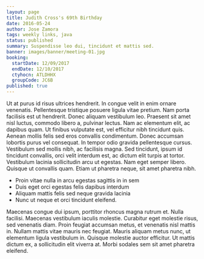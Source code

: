 ```yaml
---
layout: page
title: Judith Cross's 69th Birthday
date: 2016-05-24
author: Jose Zamora
tags: weekly links, java
status: published
summary: Suspendisse leo dui, tincidunt et mattis sed.
banner: images/banner/meeting-01.jpg
booking:
  startDate: 12/09/2017
  endDate: 12/10/2017
  ctyhocn: ATLDHHX
  groupCode: JC6B
published: true
---
```

Ut at purus id risus ultrices hendrerit. In congue velit in enim ornare venenatis. Pellentesque tristique posuere ligula vitae pretium. Nam porta facilisis est ut hendrerit. Donec aliquam vestibulum leo. Praesent sit amet nisl luctus, commodo libero a, pulvinar lectus. Nam ac elementum elit, ac dapibus quam.
Ut finibus vulputate est, vel efficitur nibh tincidunt quis. Aenean mollis felis sed eros convallis condimentum. Donec accumsan lobortis purus vel consequat. In tempor odio gravida pellentesque cursus. Vestibulum sed mollis nibh, ac facilisis magna. Sed tincidunt, ipsum id tincidunt convallis, orci velit interdum est, ac dictum elit turpis at tortor. Vestibulum lacinia sollicitudin arcu ut egestas. Nam eget semper libero. Quisque ut convallis quam. Etiam ut pharetra neque, sit amet pharetra nibh.

* Proin vitae nulla in arcu egestas sagittis in in sem
* Duis eget orci egestas felis dapibus interdum
* Aliquam mattis felis sed neque gravida lacinia
* Nunc ut neque et orci tincidunt eleifend.

Maecenas congue dui ipsum, porttitor rhoncus magna rutrum et. Nulla facilisi. Maecenas vestibulum iaculis molestie. Curabitur eget molestie risus, sed venenatis diam. Proin feugiat accumsan metus, et venenatis nisl mattis in. Nullam mattis vitae mauris nec feugiat. Mauris aliquam metus nunc, ut elementum ligula vestibulum in. Quisque molestie auctor efficitur. Ut mattis dictum ex, a sollicitudin elit viverra at. Morbi sodales sem sit amet pharetra eleifend.
